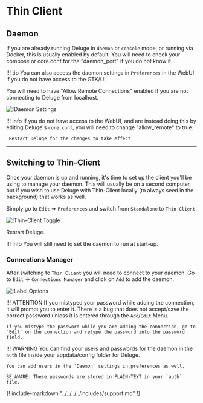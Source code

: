 # Thin Client

## Daemon

If you are already running Deluge in `daemon` or `console` mode, or running via Docker, this is usually enabled by default. You will need to check your compose or core.conf for the "daemon_port" if you do not know it.

!!! tip
    You can also access the daemon settings in `Preferences` in the WebUI if you do not have access to the GTK/UI

You will need to have "Allow Remote Connections" enabled if you are not connecting to Deluge from localhost.

![!Daemon Settings](images/Deluge-tc-daemon.png)

!!! info
     If you do not have access to the WebUI, and are instead doing this by editing Deluge's `core.conf`, you will need to change "allow_remote" to true.

     Restart Deluge for the changes to take effect.

------

## Switching to Thin-Client

Once your daemon is up and running, it's time to set up the client you'll be using to manage your daemon. This will usually be on a second computer, but if you wish to use Deluge with Thin-Client locally (to always seed in the background) that works as well.

Simply go to `Edit` => `Preferences` and switch from `Standalone` to `Thin Client`

![!Thin-Client Toggle](images/Deluge-tc-settings.png)

Restart Deluge.

!!! info
     You will still need to set the daemon to run at start-up.

### Connections Manager

After switching to `Thin Client` you will need to connect to your daemon. Go to `Edit` => `Connections Manager` and click on `Add` to add the daemon.

![!Label Options](images/Deluge-tc-connman.png)

!!! ATTENTION
    If you mistyped your password while adding the connection, it will prompt you to enter it. There is a bug that does not accept/save the correct password unless it is entered through the `Add`/`Edit` Menu.

    If you mistype the password while you are adding the connection, go to `Edit` on the connection and retype the password into the password field.

!!! WARNING
    You can find your users and passwords for the daemon in the `auth` file inside your appdata/config folder for Deluge.

    You can add users in the `Daemon` settings in preferences as well.

    BE AWARE: These passwords are stored in PLAIN-TEXT in your `auth` file.

{! include-markdown "../../../../includes/support.md" !}

<!-- --8<-- "includes/support.md" -->
